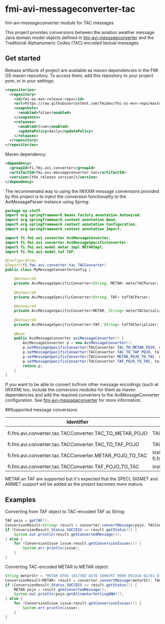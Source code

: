 # fmi-avi-messageconverter-tac
fmi-avi-messageconverter module for TAC messages

This project provides conversions between the aviation weather message Java domain model objects defined
in [fmi-avi-messageconverter](https://github.com/fmidev/fmi-avi-messageconverter) and 
the Traditional Alphanumeric Codes (TAC) encoded textual messages.

## Get started
Release artifacts of project are available as maven dependencies in the FMI OS maven repository. To access them, 
add this repository to your project pom, or in your settings:

```xml
<repositories>
  <repository>
    <id>fmi-os-mvn-release-repo</id>
    <url>https://raw.githubusercontent.com/fmidev/fmi-os-mvn-repo/master</url>
    <snapshots>
      <enabled>false</enabled>
    </snapshots>
    <releases>
      <enabled>true</enabled>
      <updatePolicy>daily</updatePolicy>
    </releases>
  </repository>
</repositories>
```

Maven dependency:

```xml
<dependency>
  <groupId>fi.fmi.avi.converter</groupId>
  <artifactId>fmi-avi-messageconverter-tac</artifactId>
  <version>[the release version]</version>
</dependency>
```

The recommended way to using the IWXXM message conversions provided by this project is to inject the conversion 
functionality to the AviMessageParser instance using Spring:

```java
package my.stuff;
import org.springframework.beans.factory.annotation.Autowired;
import org.springframework.context.annotation.Bean;
import org.springframework.context.annotation.Configuration;
import org.springframework.context.annotation.Import;

import fi.fmi.avi.converter.AviMessageConverter;
import fi.fmi.avi.converter.AviMessageSpecificConverter;
import fi.fmi.avi.model.metar.impl.METARImpl;
import fi.fmi.avi.model.taf.TAF;

@Configuration
@Import(fi.fmi.avi.converter.tac.TACConverter)
public class MyMessageConverterConfig {

    @Autowired
    private AviMessageSpecificConverter<String, METAR> metarTACParser;
    
    @Autowired
    private AviMessageSpecificConverter<String, TAF> tafTACParser;
    
    @Autowired
    private AviMessageSpecificConverter<METAR, String> metarTACSerializer;
    
    @Autowired
    private AviMessageSpecificConverter<TAF, String> tafTACSerializer;
    
    @Bean
    public AviMessageConverter aviMessageConverter() {
        AviMessageConverter p = new AviMessageConverter();
        p.setMessageSpecificConverter(TACConverter.TAC_TO_METAR_POJO, metarTACParser);
        p.setMessageSpecificConverter(TACConverter.TAC_TO_TAF_POJO, tafTACParser);
        p.setMessageSpecificConverter(TACConverter.METAR_POJO_TO_TAC, metarTACSerializer);
        p.setMessageSpecificConverter(TACConverter.TAF_POJO_TO_TAC, tafTACSerializer);
        return p;
    }
}
```

If you want to be able to convert to/from other message encodings (such at IWXXM) too, include the conversion 
modules for them as maven dependencies and add the required converters to the AviMessageConverter configuration.
See [fmi-avi-messageconverter](https://github.com/fmidev/fmi-avi-messageconverter) for more information.


##Supported message conversions

Identifier                                                          | Input                             | Output
--------------------------------------------------------------------|-----------------------------------|-------
fi.fmi.avi.converter.tac.TACConverter.TAC_TO_METAR_POJO | TAC-encoded METAR String | instance of fi.fmi.avi.model.metar.impl.METARImpl
fi.fmi.avi.converter.tac.TACConverter.TAC_TO_TAF_POJO | TAC-encoded TAF String | instance of fi.fmi.avi.model.taf.TAF
fi.fmi.avi.converter.tac.TACConverter.METAR_POJO_TO_TAC | instance of fi.fmi.avi.model.metar.impl.METARImpl | TAC-encoded METAR String
fi.fmi.avi.converter.tac.TACConverter.TAF_POJO_TO_TAC | instance of fi.fmi.avi.model.taf.TAF | TAC-encoded TAF String

METAR an TAF are supported but it's expected that the SPECI, SIGMET and AIRMET support will be added as the project becomes more mature.

## Examples

Converting from TAF object to TAC-encoded TAF as String:

```java
TAF pojo = getTAF();
ConversionResult<String> result = converter.convertMessage(pojo, TACConverter.TAF_POJO_TO_TAC);
if (ConversionResult.Status.SUCCESS == result.getStatus()) {
    System.out.println(result.getConvertedMessage());
} else {
    for (ConversionIssue issue:result.getConversionIssues()) {
        System.err.println(issue);
    }
}
```


Converting TAC-encoded METAR to METAR object:

```java
String metarStr = "METAR EFOU 181750Z AUTO 18007KT 9999 OVC010 02/01 Q1015 R/SNOCLO=";
ConversionResult<METAR> result = converter.convertMessage(metarStr, TACConverter.TAC_TO_METAR_POJO);
if (ConversionResult.Status.SUCCESS == result.getStatus()) {
    METAR pojo = result.getConvertedMessage();
    System.out.println(pojo.getAltimeterSettingQNH());
} else {
    for (ConversionIssue issue:result.getConversionIssues()) {
        System.err.println(issue);
    }
}
```


